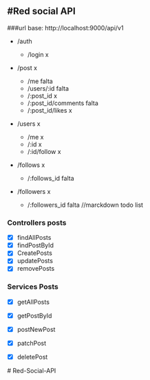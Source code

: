 #Red social API
---
###url base: http://localhost:9000/api/v1

- /auth
    - /login       x

- /post x
    - /me        falta
    - /users/:id     falta
    - /:post_id      x
    - /:post_id/comments    falta
    - /:post_id/likes    x

- /users     x
    - /me     x
    - /:id    x
    - /:id/follow  x

- /follows   x
    - /:follows_id   falta

- /followers     x
    - /:followers_id    falta
//marckdown todo list

### Controllers posts
- [x] findAllPosts
- [x] findPostById
- [x] CreatePosts
- [x] updatePosts
- [x] removePosts

### Services Posts
- [x] getAllPosts
- [x] getPostById
- [x] postNewPost
- [x] patchPost
- [x] deletePost







#   R e d - S o c i a l - A P I 
 
 
